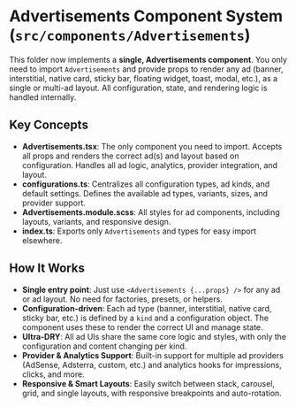 # Advertisements Component System (`src/components/Advertisements`)

This folder now implements a **single, Advertisements component**. You only need to import `Advertisements` and provide props to render any ad (banner, interstitial, native card, sticky bar, floating widget, toast, modal, etc.), as a single or multi-ad layout. All configuration, state, and rendering logic is handled internally.

## Key Concepts

- **Advertisements.tsx**: The only component you need to import. Accepts all props and renders the correct ad(s) and layout based on configuration. Handles all ad logic, analytics, provider integration, and layout.
- **configurations.ts**: Centralizes all configuration types, ad kinds, and default settings. Defines the available ad types, variants, sizes, and provider support.
- **Advertisements.module.scss**: All styles for ad components, including layouts, variants, and responsive design.
- **index.ts**: Exports only `Advertisements` and types for easy import elsewhere.

## How It Works

- **Single entry point**: Just use `<Advertisements {...props} />` for any ad or ad layout. No need for factories, presets, or helpers.
- **Configuration-driven**: Each ad type (banner, interstitial, native card, sticky bar, etc.) is defined by a `kind` and a configuration object. The component uses these to render the correct UI and manage state.
- **Ultra-DRY**: All ad UIs share the same core logic and styles, with only the configuration and content changing per kind.
- **Provider & Analytics Support**: Built-in support for multiple ad providers (AdSense, Adsterra, custom, etc.) and analytics hooks for impressions, clicks, and more.
- **Responsive & Smart Layouts**: Easily switch between stack, carousel, grid, and single layouts, with responsive breakpoints and auto-rotation.

